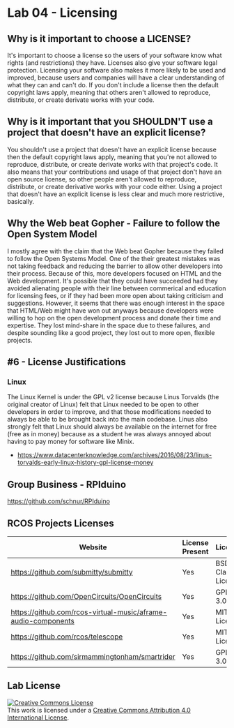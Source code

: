 # Lab 04 - Licensing

## Why is it important to choose a LICENSE?
It's important to choose a license so the users of your software know what rights (and restrictions) they have. Licenses also give your software legal protection. Licensing your software also makes it more likely to be used and improved, because users and companies will have a clear understanding of what they can and can't do. If you don't include a license then the default copyright laws apply, meaning that others aren't allowed to reproduce, distribute, or create derivate works with your code.

## Why is it important that you SHOULDN'T use a project that doesn't have an explicit license?
You shouldn't use a project that doesn't have an explicit license because then the default copyright laws apply, meaning that you're not allowed to reproduce, distribute, or create derivate works with that project's code. It also means that your contributions and usage of that project don't have an open source license, so other people aren't allowed to reproduce, distribute, or create derivative works with your code either. Using a project that doesn't have an explicit license is less clear and much more restrictive, basically.

## Why the Web beat Gopher - Failure to follow the Open System Model
I mostly agree with the claim that the Web beat Gopher because they failed to follow the Open Systems Model. One of the their greatest mistakes was not taking feedback and reducing the barrier to allow other developers into their process. Because of this, more developers focused on HTML and the Web development. It's possible that they could have succeeded had they avoided alienating people with their line between commerical and education for licensing fees, or if they had been more open about taking criticism and suggestions. However, it seems that there was enough interest in the space that HTML/Web might have won out anyways because developers were willing to hop on the open development process and donate their time and expertise. They lost mind-share in the space due to these failures, and despite sounding like a good project, they lost out to more open, flexible projects.

## #6 - License Justifications
### Linux
The Linux Kernel is under the GPL v2 license because Linus Torvalds (the original creator of Linux) felt that Linux needed to be open to other developers in order to improve, and that those modifications needed to always be able to be brought back into the main codebase. Linus also strongly felt that Linux should always be available on the internet for free (free as in money) because as a student he was always annoyed about having to pay money for software like Minix.
* https://www.datacenterknowledge.com/archives/2016/08/23/linus-torvalds-early-linux-history-gpl-license-money

## Group Business - RPIduino
https://github.com/schnur/RPIduino

## RCOS Projects Licenses
| Website  | License Present | License |
| ------------- | ------------- | -- |
| https://github.com/submitty/submitty  | Yes | BSD 3-Clause License |
| https://github.com/OpenCircuits/OpenCircuits | Yes  | GPL-3.0 |
| https://github.com/rcos-virtual-music/aframe-audio-components | Yes  | MIT License |
| https://github.com/rcos/telescope | Yes  | MIT License |
| https://github.com/sirmammingtonham/smartrider | Yes  | GPL-3.0 |

## Lab License
<a rel="license" href="http://creativecommons.org/licenses/by/4.0/"><img alt="Creative Commons License" style="border-width:0" src="https://i.creativecommons.org/l/by/4.0/88x31.png" /></a><br />This work is licensed under a <a rel="license" href="http://creativecommons.org/licenses/by/4.0/">Creative Commons Attribution 4.0 International License</a>.